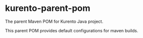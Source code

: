 kurento-parent-pom
==================

The parent Maven POM for Kurento Java project.

This parent POM provides default configurations for maven builds.

